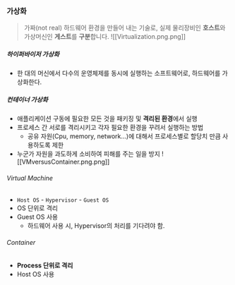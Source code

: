 ### 가상화
> 가짜(not real) 하드웨어 환경을 만들어 내는 기술로, 실제 물리장비인 **호스트**와 가상머신인 **게스트**를 **구분**합니다.
![[Virtualization.png.png]]
##### 하이퍼바이저 가상화
- 한 대의 머신에서 다수의 운영체제를 동시에 실행하는 소프트웨어로, 하드웨어를 가상화한다.
##### 컨테이너 가상화
- 애플리케이션 구동에 필요한 모든 것을 패키징 및 **격리된 환경**에서 실행
- 프로세스 간 서로를 격리시키고 각자 필요한 환경을 꾸려서 실행하는 방법
	- 공유 자원(Cpu, memory, network...)에 대해서 프로세스별로 할당치 만큼 사용하도록 제한
- 누군가 자원을 과도하게 소비하여 피해를 주는 일을 방지
![[VMversusContainer.png.png]]
###### Virtual Machine
- `Host OS` - `Hypervisor` - `Guest OS`
- OS 단위로 격리
- Guest OS 사용
	- 하드웨어 사용 시, Hypervisor의 처리를 기다려야 함.
###### Container
- **Process 단위로 격리**
- Host OS 사용